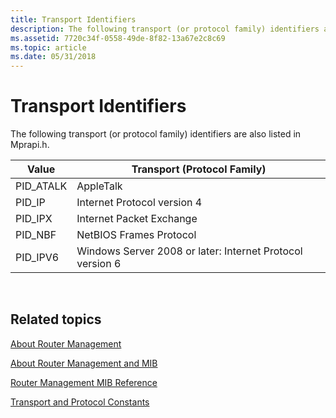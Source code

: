 ```yaml
---
title: Transport Identifiers
description: The following transport (or protocol family) identifiers are also listed in Mprapi.h.
ms.assetid: 7720c34f-0558-49de-8f82-13a67e2c8c69
ms.topic: article
ms.date: 05/31/2018
---
```


# Transport Identifiers

The following transport (or protocol family) identifiers are also listed in Mprapi.h.



| Value      | Transport (Protocol Family)                               |
|------------|-----------------------------------------------------------|
| PID\_ATALK | AppleTalk                                                 |
| PID\_IP    | Internet Protocol version 4                               |
| PID\_IPX   | Internet Packet Exchange                                  |
| PID\_NBF   | NetBIOS Frames Protocol                                   |
| PID\_IPV6  | Windows Server 2008 or later: Internet Protocol version 6 |



 

## Related topics

<dl> <dt>

[About Router Management](about-router-management.md)
</dt> <dt>

[About Router Management and MIB](/windows/desktop/RRAS/about-router-management-with-mib)
</dt> <dt>

[Router Management MIB Reference](router-management-mib-reference.md)
</dt> <dt>

[Transport and Protocol Constants](transport-and-protocol-constants.md)
</dt> </dl>

 

 